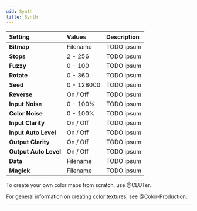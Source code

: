 ```yaml
---
uid: Synth
title: Synth
---
```


| Setting               | Values      | Description |
| :-------------------- | :---------- | :---------- |
| **Bitmap**            | Filename    | TODO ipsum |
| **Stops**             | 2 - 256     | TODO ipsum |
| **Fuzzy**             | 0 - 100     | TODO ipsum |
| **Rotate**            | 0 - 360     | TODO ipsum |
| **Seed**              | 0 - 128000  | TODO ipsum |
| **Reverse**           | On / Off    | TODO ipsum |
| **Input Noise**       | 0 - 100% | TODO ipsum |
| **Color Noise**       | 0 - 100% | TODO ipsum |
| **Input Clarity**     | On / Off    | TODO ipsum |
| **Input Auto Level**  | On / Off    | TODO ipsum |
| **Output Clarity**    | On / Off    | TODO ipsum |
| **Output Auto Level** | On / Off    | TODO ipsum |
| **Data**              | Filename    | TODO ipsum |
| **Magick**            | Filename    | TODO ipsum |


To create your own color maps from scratch, use @CLUTer.

For general information on creating color textures, see @Color-Production.
***

<!--examples-->